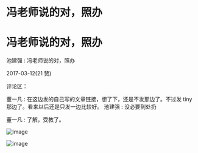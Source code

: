# 冯老师说的对，照办

# 冯老师说的对，照办

池建强 : 冯老师说的对，照办

2017-03-12(21 赞)

评论区：

董一凡 : 在这边发的自己写的文章链接，想了下，还是不发那边了。不过发 tiny 那边了。看来以后还是只发一边比较好。 池建强 : 没必要到处扔

董一凡 : 了解，受教了。

![image](img/Image_105.png)

![image](img/Image_106.png)